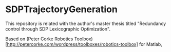 # SDPTrajectoryGeneration
This repository is related with the author's master thesis titled "Redundancy control through SDP Lexicographic Optimization".

Based on (Peter Corke Robotics Toolbox)[http://petercorke.com/wordpress/toolboxes/robotics-toolbox] for Matlab,
